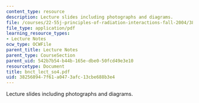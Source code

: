 ```yaml
---
content_type: resource
description: Lecture slides including photographs and diagrams.
file: /courses/22-55j-principles-of-radiation-interactions-fall-2004/382568947f61a0473afc13cbe688b3e4_bnct_lect_so4.pdf
file_type: application/pdf
learning_resource_types:
- Lecture Notes
ocw_type: OCWFile
parent_title: Lecture Notes
parent_type: CourseSection
parent_uid: 542b7b54-b44b-165e-dbe0-50fcd49e3e10
resourcetype: Document
title: bnct_lect_so4.pdf
uid: 38256894-7f61-a047-3afc-13cbe688b3e4
---
```

Lecture slides including photographs and diagrams.

